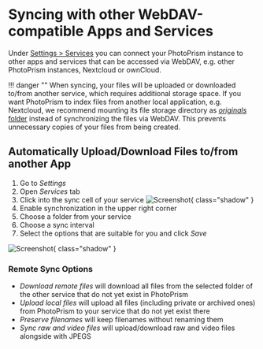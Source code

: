# Syncing with other WebDAV-compatible Apps and Services

Under [Settings > Services](../settings/sync.md) you can connect your PhotoPrism instance to other apps and services that can be accessed via WebDAV, e.g. other PhotoPrism instances, Nextcloud or ownCloud.

!!! danger "" 
    When syncing, your files will be uploaded or downloaded to/from another service, which requires additional storage space. If you want PhotoPrism to index files from another local application, e.g. Nextcloud, we recommend mounting its file storage directory as [*originals* folder](../../getting-started/docker-compose.md#photoprismoriginals) instead of synchronizing the files via WebDAV. This prevents unnecessary copies of your files from being created.

## Automatically Upload/Download Files to/from another App

1. Go to *Settings*
2. Open *Services* tab
3. Click into the sync cell of your service
   ![Screenshot](../settings/img/services-sync-1-light.jpg){ class="shadow" }
4. Enable synchronization in the upper right corner
5. Choose a folder from your service
6. Choose a sync interval
7. Select the options that are suitable for you and click *Save*

![Screenshot](../settings/img/services-sync-2-light.jpg){ class="shadow" }

### Remote Sync Options

* *Download remote files* will download all files from the selected folder of the other service that do not yet exist in PhotoPrism
* *Upload local files* will upload all files (including private or archived ones) from PhotoPrism to your service that do not yet exist there
* *Preserve filenames* will keep filenames without renaming them
* *Sync raw and video files* will upload/download raw and video files alongside with JPEGS